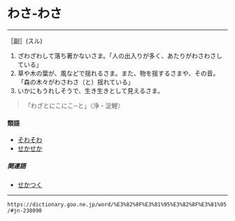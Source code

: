 # わさ‐わさ
------------

［副］(スル)

1. ざわざわして落ち著かないさま。「人の出入りが多く、あたりがわさわさしている」
2. 草や木の葉が、風などで揺れるさま。また、物を揺するさまや、その音。「森の木々がわさわさ（と）揺れている」
3. いかにもうれしそうで、生き生きとして見えるさま。
>「わざとにこにこ─と」〈浄・淀鯉〉
        

#### 類語

-   [そわそわ](そはそは（そわそわ）)
-   [せかせか](https://dictionary.goo.ne.jp/word/%E3%81%9B%E3%81%8B%E3%81%9B%E3%81%8B/#jn-123282)

##### 関連語

-   [せかつく](https://dictionary.goo.ne.jp/word/%E3%81%9B%E3%81%8B%E3%81%A4%E3%81%8F/#jn-123284)

---
`https://dictionary.goo.ne.jp/word/%E3%82%8F%E3%81%95%E3%82%8F%E3%81%95/#jn-238090`